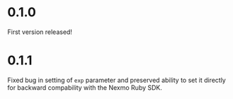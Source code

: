 # 0.1.0

First version released!

# 0.1.1

Fixed bug in setting of `exp` parameter and preserved ability to set it directly for backward
compability with the Nexmo Ruby SDK.